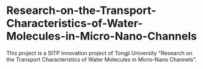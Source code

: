 # Research-on-the-Transport-Characteristics-of-Water-Molecules-in-Micro-Nano-Channels
This project is a SITP innovation project of Tongji University "Research on the Transport Characteristics of Water Molecules in Micro-Nano Channels".
